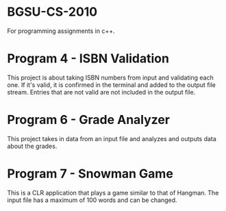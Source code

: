 # BGSU-CS-2010
For programming assignments in c++.

# Program 4 - ISBN Validation
This project is about taking ISBN numbers from input and validating each one. If it's valid, it is confirmed in the terminal and added to the output file stream. Entries that are not valid are not included in the output file.

# Program 6 - Grade Analyzer
This project takes in data from an input file and analyzes and outputs data about the grades.

# Program 7 - Snowman Game
This is a CLR application that plays a game similar to that of Hangman. The input file has a maximum of 100 words and can be changed.
